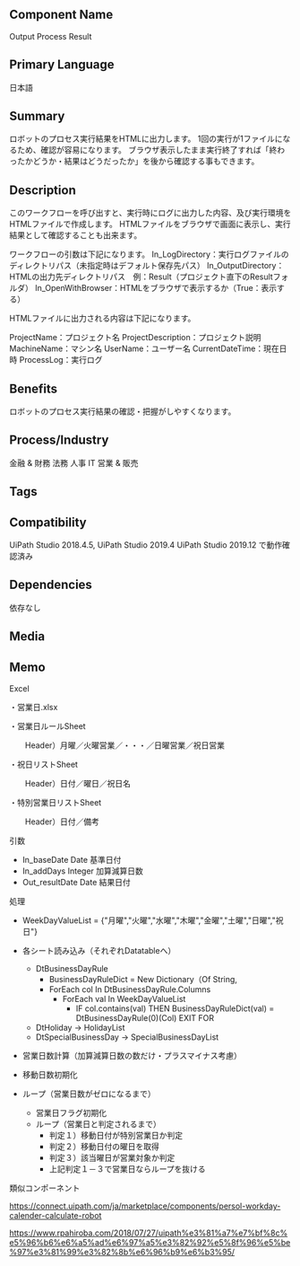## Component Name

Output Process Result

## Primary Language

日本語

## Summary

ロボットのプロセス実行結果をHTMLに出力します。
1回の実行が1ファイルになるため、確認が容易になります。
ブラウザ表示したまま実行終了すれば「終わったかどうか・結果はどうだったか」を後から確認する事もできます。

## Description

このワークフローを呼び出すと、実行時にログに出力した内容、及び実行環境をHTMLファイルで作成します。
HTMLファイルをブラウザで画面に表示し、実行結果として確認することも出来ます。

ワークフローの引数は下記になります。
In_LogDirectory：実行ログファイルのディレクトリパス（未指定時はデフォルト保存先パス）
In_OutputDirectory：HTMLの出力先ディレクトリパス　例：Result（プロジェクト直下のResultフォルダ）
In_OpenWithBrowser：HTMLをブラウザで表示するか（True：表示する）

HTMLファイルに出力される内容は下記になります。

ProjectName：プロジェクト名
ProjectDescription：プロジェクト説明
MachineName：マシン名
UserName：ユーザー名
CurrentDateTime：現在日時
ProcessLog：実行ログ

## Benefits

ロボットのプロセス実行結果の確認・把握がしやすくなります。

## Process/Industry

金融 & 財務 法務 人事 IT 営業 & 販売

## Tags


## Compatibility

UiPath Studio 2018.4.5, UiPath Studio 2019.4 UiPath Studio 2019.12 で動作確認済み

## Dependencies

依存なし

## Media


## Memo

Excel

・営業日.xlsx

・営業日ルールSheet

　　Header）月曜／火曜営業／・・・／日曜営業／祝日営業

・祝日リストSheet

　　Header）日付／曜日／祝日名

・特別営業日リストSheet

　　Header）日付／備考


引数

- In_baseDate Date 基準日付
- In_addDays Integer 加算減算日数
- Out_resultDate Date 結果日付

処理
- WeekDayValueList = {"月曜","火曜","水曜","木曜","金曜","土曜","日曜","祝日"}


- 各シート読み込み（それぞれDatatableへ）
  - DtBusinessDayRule
    - BusinessDayRuleDict = New Dictionary（Of String,
    - ForEach col In DtBusinessDayRule.Columns
      - ForEach val In WeekDayValueList
        - IF col.contains(val) THEN BusinessDayRuleDict(val) = DtBusinessDayRule(0)(Col) EXIT FOR
  - DtHoliday
    -> HolidayList
  - DtSpecialBusinessDay
    -> SpecialBusinessDayList


- 営業日数計算（加算減算日数の数だけ・プラスマイナス考慮）
- 移動日数初期化
- ループ（営業日数がゼロになるまで）
  - 営業日フラグ初期化
  - ループ（営業日と判定されるまで）
    - 判定１）移動日付が特別営業日か判定
    - 判定２）移動日付の曜日を取得
    - 判定３）該当曜日が営業対象か判定
    - 上記判定１－３で営業日ならループを抜ける


類似コンポーネント


https://connect.uipath.com/ja/marketplace/components/persol-workday-calender-calculate-robot

https://www.rpahiroba.com/2018/07/27/uipath%e3%81%a7%e7%bf%8c%e5%96%b6%e6%a5%ad%e6%97%a5%e3%82%92%e5%8f%96%e5%be%97%e3%81%99%e3%82%8b%e6%96%b9%e6%b3%95/
